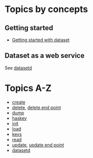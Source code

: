 
Topics by concepts
==================

Getting started
---------------

- [Getting started with dataset](../how-to/getting-started-with-dataset.md)

Dataset as a web service
------------------------

See [datasetd](datasetd.md)

Topics A-Z
==========

- [create](create.md)
- [delete](delete.md), [delete end point](delete-endpoint.md)
- [dump](dump.md)
- [haskey](haskey.md)
- [init](init.md)
- [load](lump.md)
- [keys](keys.md)
- [read](read.md)
- [update](update.md), [update end point](update-endpoint.md)
- [datasetd](../datasetd.1.md)
